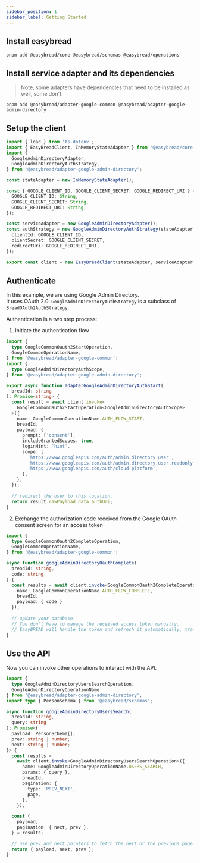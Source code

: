 ```yaml
---
sidebar_position: 1
sidebar_label: Getting Started
---
```


## Install easybread

```shell
pnpm add @easybread/core @easybread/schemas @easybread/operations
```

## Install service adapter and its dependencies

> Note, some adapters have dependencies that need to be installed as well, some don't.

```shell
pnpm add @easybread/adapter-google-common @easybread/adapter-google-admin-directory
```

## Setup the client

```ts
import { load } from 'ts-dotenv';
import { EasyBreadClient, InMemoryStateAdapter } from '@easybread/core';
import {
  GoogleAdminDirectoryAdapter,
  GoogleAdminDirectoryAuthStrategy,
} from '@easybread/adapter-google-admin-directory';

const stateAdapter = new InMemoryStateAdapter();

const { GOOGLE_CLIENT_ID, GOOGLE_CLIENT_SECRET, GOOGLE_REDIRECT_URI } = load({
  GOOGLE_CLIENT_ID: String,
  GOOGLE_CLIENT_SECRET: String,
  GOOGLE_REDIRECT_URI: String,
});

const serviceAdapter = new GoogleAdminDirectoryAdapter();
const authStrategy = new GoogleAdminDirectoryAuthStrategy(stateAdapter, {
  clientId: GOOGLE_CLIENT_ID,
  clientSecret: GOOGLE_CLIENT_SECRET,
  redirectUri: GOOGLE_REDIRECT_URI,
});

export const client = new EasyBreadClient(stateAdapter, serviceAdapter, authStrategy);
```

## Authenticate

In this example, we are using Google Admin Directory.  
It uses OAuth 2.0. `GoogleAdminDirectoryAuthStrategy` is a subclass of `BreadOAuth2AuthStrategy`.

Authentication is a two step process:

1. Initiate the authentication flow

```ts
import {
  type GoogleCommonOauth2StartOperation,
  GoogleCommonOperationName,
} from '@easybread/adapter-google-common';
import {
  type GoogleAdminDirectoryAuthScope,
} from '@easybread/adapter-google-admin-directory';

export async function adapterGoogleAdminDirectoryAuthStart(
  breadId: string
): Promise<string> {
  const result = await client.invoke<
    GoogleCommonOauth2StartOperation<GoogleAdminDirectoryAuthScope>
  >({
    name: GoogleCommonOperationName.AUTH_FLOW_START,
    breadId,
    payload: {
      prompt: ['consent'],
      includeGrantedScopes: true,
      loginHint: 'hint',
      scope: [
        'https://www.googleapis.com/auth/admin.directory.user',
        'https://www.googleapis.com/auth/admin.directory.user.readonly',
        'https://www.googleapis.com/auth/cloud-platform',
      ],
    },
  });
  
  // redirect the user to this location.
  return result.rawPayload.data.authUri;
}
```

2. Exchange the authorization code received from the Google OAuth consent screen for an access token

```ts
import {
  type GoogleCommonOauth2CompleteOperation,
  GoogleCommonOperationName,
} from '@easybread/adapter-google-common';

async function googleAdminDirectoryOauthComplete(
  breadId: string,
  code: string,
) {
  const results = await client.invoke<GoogleCommonOauth2CompleteOperation>({
    name: GoogleCommonOperationName.AUTH_FLOW_COMPLETE,
    breadId,
    payload: { code }
  });
  
  // update your database. 
  // You don't have to manage the received access token manually.
  // EasyBREAD will handle the token and refresh it automatically, transparently for you.
}
```

## Use the API

Now you can invoke other operations to interact with the API.

```ts
import {
  type GoogleAdminDirectoryUsersSearchOperation,
  GoogleAdminDirectoryOperationName
} from '@easybread/adapter-google-admin-directory';
import type { PersonSchema } from '@easybread/schemas';

async function googleAdminDirectoryUsersSearch(
  breadId: string,
  query: string
): Promise<{
  payload: PersonSchema[];
  prev: string | number;
  next: string | number;
}> {
  const results =
    await client.invoke<GoogleAdminDirectoryUsersSearchOperation>({
      name: GoogleAdminDirectoryOperationName.USERS_SEARCH,
      params: { query },
      breadId,
      pagination: {
        type: 'PREV_NEXT',
        page,
      },
    });

  const {
    payload,
    pagination: { next, prev },
  } = results;

  // use prev and next pointers to fetch the next or the previous page.
  return { payload, next, prev };
}
```
